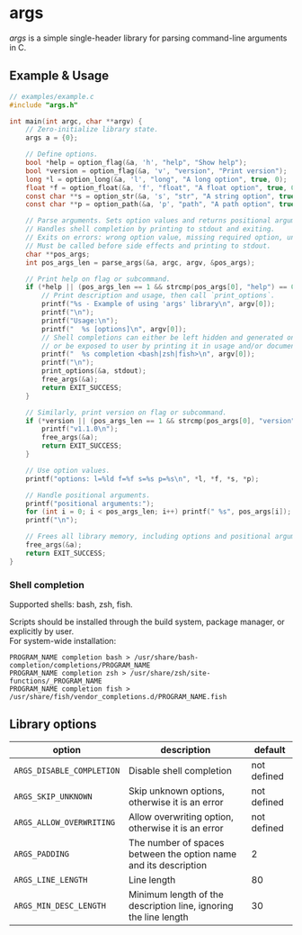 # args
*args* is a simple single-header library for parsing command-line arguments in C.

## Example & Usage
```c
// examples/example.c
#include "args.h"

int main(int argc, char **argv) {
    // Zero-initialize library state.
    args a = {0};

    // Define options.
    bool *help = option_flag(&a, 'h', "help", "Show help");
    bool *version = option_flag(&a, 'v', "version", "Print version");
    long *l = option_long(&a, 'l', "long", "A long option", true, 0);
    float *f = option_float(&a, 'f', "float", "A float option", true, 0.0F);
    const char **s = option_str(&a, 's', "str", "A string option", true, NULL);
    const char **p = option_path(&a, 'p', "path", "A path option", true, NULL);

    // Parse arguments. Sets option values and returns positional arguments.
    // Handles shell completion by printing to stdout and exiting.
    // Exits on errors: wrong option value, missing required option, unknown option, etc.
    // Must be called before side effects and printing to stdout.
    char **pos_args;
    int pos_args_len = parse_args(&a, argc, argv, &pos_args);

    // Print help on flag or subcommand.
    if (*help || (pos_args_len == 1 && strcmp(pos_args[0], "help") == 0)) {
        // Print description and usage, then call `print_options`.
        printf("%s - Example of using 'args' library\n", argv[0]);
        printf("\n");
        printf("Usage:\n");
        printf("  %s [options]\n", argv[0]);
        // Shell completions can either be left hidden and generated on install,
        // or be exposed to user by printing it in usage and/or documentation.
        printf("  %s completion <bash|zsh|fish>\n", argv[0]);
        printf("\n");
        print_options(&a, stdout);
        free_args(&a);
        return EXIT_SUCCESS;
    }

    // Similarly, print version on flag or subcommand.
    if (*version || (pos_args_len == 1 && strcmp(pos_args[0], "version") == 0)) {
        printf("v1.1.0\n");
        free_args(&a);
        return EXIT_SUCCESS;
    }

    // Use option values.
    printf("options: l=%ld f=%f s=%s p=%s\n", *l, *f, *s, *p);

    // Handle positional arguments.
    printf("positional arguments:");
    for (int i = 0; i < pos_args_len; i++) printf(" %s", pos_args[i]);
    printf("\n");

    // Frees all library memory, including options and positional arguments.
    free_args(&a);
    return EXIT_SUCCESS;
}
```

### Shell completion

Supported shells: bash, zsh, fish.

Scripts should be installed through the build system, package manager, or explicitly by user. \
For system-wide installation:
```shell
PROGRAM_NAME completion bash > /usr/share/bash-completion/completions/PROGRAM_NAME
PROGRAM_NAME completion zsh > /usr/share/zsh/site-functions/_PROGRAM_NAME
PROGRAM_NAME completion fish > /usr/share/fish/vendor_completions.d/PROGRAM_NAME.fish
```

## Library options

option | description | default
-|-|-
`ARGS_DISABLE_COMPLETION` | Disable shell completion | not defined
`ARGS_SKIP_UNKNOWN` | Skip unknown options, otherwise it is an error | not defined
`ARGS_ALLOW_OVERWRITING` | Allow overwriting option, otherwise it is an error | not defined
`ARGS_PADDING` | The number of spaces between the option name and its description | 2
`ARGS_LINE_LENGTH` | Line length | 80
`ARGS_MIN_DESC_LENGTH` | Minimum length of the description line, ignoring the line length | 30
